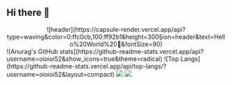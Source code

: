 ## Hi there 👋

<!--
**oioioi52/oioioi52** is a ✨ _special_ ✨ repository because its `README.md` (this file) appears on your GitHub profile.

Here are some ideas to get you started:

- 🔭 I’m currently working on ...
- 🌱 I’m currently learning ...
- 👯 I’m looking to collaborate on ...
- 🤔 I’m looking for help with ...
- 💬 Ask me about ...
- 📫 How to reach me: ...
- 😄 Pronouns: ...
- ⚡ Fun fact: ...
-->
<div align="center">
![header](https://capsule-render.vercel.app/api?    type=waving&color=0:ffc0cb,100:ff92b1&height=300&section=header&text=Hello%20World%20🤗&fontSize=90)
</div>
![Anurag's GitHub stats](https://github-readme-stats.vercel.app/api?username=oioioi52&show_icons=true&theme=radical)
![Top Langs](https://github-readme-stats.vercel.app/api/top-langs/?username=oioioi52&layout=compact)
<img src="https://img.shields.io/badge/seoyoung7553@gmail.com-ffffff.svg?style=plastic&logo=gmail&logoColor=EA4335" />
<img src="https://img.shields.io/badge/@1oa.ding-ffffff.svg?style=plastic&logo=instagram&logoColor=E4405F" />
